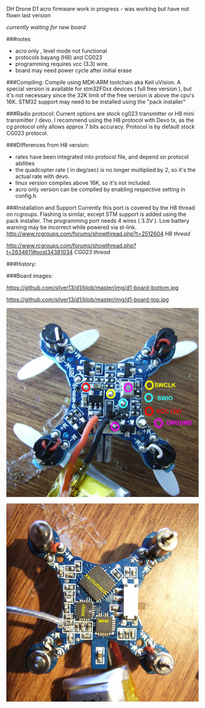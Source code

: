 DH Drone D1 acro firmware
work in progress - was working but have not flown last version

_currently waiting for new board_

###notes
* acro only , level mode not functional
* protocols bayang (H8) and CG023
* programming requires vcc (3.3) wire.
* board may need power cycle after initial erase

###Compiling:
Compile using MDK-ARM toolchain aka Keil uVision. A special version is available for stm32F0xx devices ( full free version ), but it's not necessary since the 32K limit of the free version is above the cpu's 16K. STM32 support may need to be installed using the "pack installer" 

###Radio protocol:
Current options are stock cg023 transmitter or H8 mini transmitter / devo. I recommend using the H8 protocol with Devo tx, as the cg protocol only allows approx 7 bits accuracy. Protocol is by default stock CG023 protocol.


###Differences from H8 version:
 * rates have been integrated into protocol file, and depend on protocol abilities
 * the quadcopter rate ( in deg/sec) is no longer multiplied by 2, so it's the actual rate with devo.
 * linux version compiles above 16K, so it's not included.
 * acro only version can be compiled by enabling respective setting in config.h

###Installation and Support
Currently this port is covered by the H8 thread on rcgroups. Flashing is similar, except STM support is added using the pack installer. The programming port needs 4 wires ( 3.3V ). Low battery warning may be incorrect while powered via st-link.
http://www.rcgroups.com/forums/showthread.php?t=2512604 _H8 thread_

http://www.rcgroups.com/forums/showthread.php?t=2634611#post34381034 _CG023 thread_

###History:

###Board images:

https://github.com/silver13/d1/blob/master/img/d1-board-bottom.jpg

https://github.com/silver13/d1/blob/master/img/d1-board-top.jpg

![Board image](/img/d1-board-bottom.jpg)

![Board image](/img/d1-board-top.jpg)



